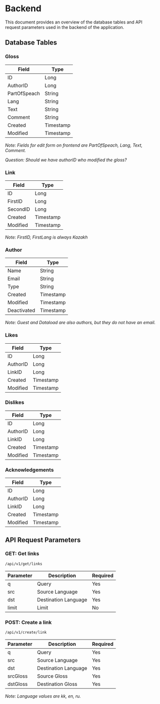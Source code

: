 # Backend

This document provides an overview of the database tables and API request parameters used in the backend of the application.

## Database Tables

### Gloss
| Field       | Type      |
|-------------|-----------|
| ID          | Long      |
| AuthorID    | Long      |
| PartOfSpeach| String    |
| Lang        | String    |
| Text        | String    |
| Comment     | String    |
| Created     | Timestamp |
| Modified    | Timestamp |

*Note: Fields for edit form on frontend are PartOfSpeach, Lang, Text, Comment.*

*Question: Should we have authorID who modified the gloss?*

### Link
| Field         | Type       |
|---------------|------------|
| ID            | Long       |
| FirstID       | Long       |
| SecondID      | Long       |
| Created       | Timestamp  |
| Modified      | Timestamp  |

*Note: FirstID, FirstLang is always Kazakh*

### Author
| Field       | Type      |
|-------------|-----------|
| Name        | String    |
| Email       | String    |
| Type        | String    |
| Created     | Timestamp |
| Modified    | Timestamp |
| Deactivated | Timestamp |

*Note: Guest and Dataload are also authors, but they do not have an email.*

### Likes
| Field    | Type      |
|----------|-----------|
| ID       | Long      |
| AuthorID | Long      |
| LinkID   | Long      |
| Created  | Timestamp |
| Modified | Timestamp |

### Dislikes
| Field    | Type      |
|----------|-----------|
| ID       | Long      |
| AuthorID | Long      |
| LinkID   | Long      |
| Created  | Timestamp |
| Modified | Timestamp |

### Acknowledgements
| Field    | Type      |
|----------|-----------|
| ID       | Long      |
| AuthorID | Long      |
| LinkID   | Long      |
| Created  | Timestamp |
| Modified | Timestamp |

## API Request Parameters

### GET: Get links

`/api/v1/get/links`

| Parameter | Description           | Required |
|-----------|-----------------------|----------|
| q         | Query                 | Yes      |
| src       | Source Language       | Yes      |
| dst       | Destination Language  | Yes      |
| limit     | Limit                 | No       |

### POST: Create a link

`/api/v1/create/link`

| Parameter | Description          | Required |
|-----------|----------------------|----------|
| q         | Query                | Yes      |
| src       | Source Language      | Yes      |
| dst       | Destination Language | Yes      |
| srcGloss  | Source Gloss         | Yes      |
| dstGloss  | Destination Gloss    | Yes      |

*Note: Language values are kk, en, ru.*